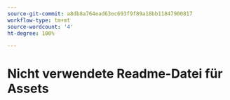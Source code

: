 ```yaml
---
source-git-commit: a8db8a764ead63ec693f9f89a18bb11847900817
workflow-type: tm+mt
source-wordcount: '4'
ht-degree: 100%

---
```

# Nicht verwendete Readme-Datei für Assets
